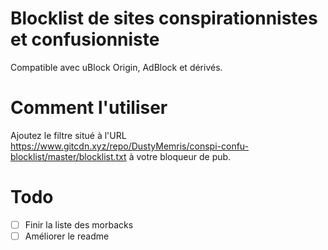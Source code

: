 # Blocklist de sites conspirationnistes et confusionniste

Compatible avec uBlock Origin, AdBlock et dérivés.

# Comment l'utiliser

Ajoutez le filtre situé à l'URL https://www.gitcdn.xyz/repo/DustyMemris/conspi-confu-blocklist/master/blocklist.txt à votre bloqueur de pub.

# Todo

- [ ] Finir la liste des morbacks
- [ ] Améliorer le readme
